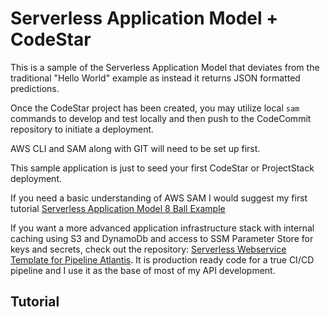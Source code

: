 # Serverless Application Model + CodeStar

This is a sample of the Serverless Application Model that deviates from the traditional "Hello World" example as instead it returns JSON formatted predictions.

Once the CodeStar project has been created, you may utilize local `sam` commands to develop and test locally and then push to the CodeCommit repository to initiate a deployment.

AWS CLI and SAM along with GIT will need to be set up first.

This sample application is just to seed your first CodeStar or ProjectStack deployment.

If you need a basic understanding of AWS SAM I would suggest my first tutorial [Serverless Application Model 8 Ball Example](https://github.com/chadkluck/serverless-sam-8ball-example)

If you want a more advanced application infrastructure stack with internal caching using S3 and DynamoDb and access to SSM Parameter Store for keys and secrets, check out the repository: [Serverless Webservice Template for Pipeline Atlantis](https://github.com/chadkluck/serverless-webservice-template-for-pipeline-atlantis). It is production ready code for a true CI/CD pipeline and I use it as the base of most of my API development.

## Tutorial

